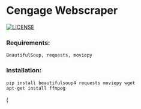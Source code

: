 # Cengage Webscraper 

[![LICENSE](https://img.shields.io/badge/license-MIT-lightgrey.svg)](https://raw.githubusercontent.com/dennisfarmer/cengage-webscraper/master/LICENSE)

### Requirements:
`BeautifulSoup, requests, moviepy`

### Installation:
```zsh
pip install beautifulsoup4 requests moviepy wget
apt-get install ffmpeg
```
(
